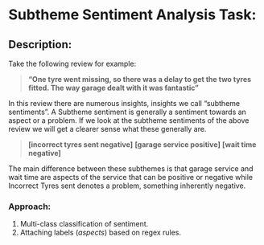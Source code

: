 # Subtheme Sentiment Analysis Task:
## Description:
Take the following review for example:

> **“One tyre went missing, so there was a delay to get the two tyres fitted. The way garage dealt with it was fantastic”**

In this review there are numerous insights, insights we call “subtheme sentiments”. A Subtheme sentiment is generally a sentiment towards an aspect or a problem. If we look at the subtheme sentiments of the above review we will get a clearer sense what these generally are.

> **[incorrect tyres sent negative]**      **[garage service positive]**       **[wait time negative]**
                
The main difference between these subthemes is that garage service and wait time are aspects of the service that can be positive or negative while
Incorrect Tyres sent denotes a problem, something inherently negative.
### Approach:
1) Multi-class classification of sentiment.
2) Attaching labels (*aspects*) based on regex rules.
